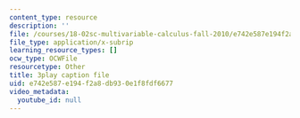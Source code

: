 ```yaml
---
content_type: resource
description: ''
file: /courses/18-02sc-multivariable-calculus-fall-2010/e742e587e194f2a8db930e1f8fdf6677_MosaZngFjZY.srt
file_type: application/x-subrip
learning_resource_types: []
ocw_type: OCWFile
resourcetype: Other
title: 3play caption file
uid: e742e587-e194-f2a8-db93-0e1f8fdf6677
video_metadata:
  youtube_id: null
---
```

